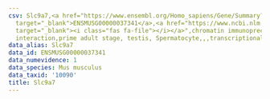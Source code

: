 ```yaml
---
csv: Slc9a7,<a href="https://www.ensembl.org/Homo_sapiens/Gene/Summary?db=core;g=ENSMUSG00000037341"
  target="_blank">ENSMUSG00000037341</a>,<a href="https://www.ncbi.nlm.nih.gov/pubmed/25450459"
  target="_blank"><i class="fas fa-file"></i></a>",chromatin immunoprecipitation assay,direct
  interaction,prime adult stage, testis, Spermatocyte,,,transcriptional regulation,
data_alias: Slc9a7
data_id: ENSMUSG00000037341
data_numevidence: 1
data_species: Mus musculus
data_taxid: '10090'
title: Slc9a7
---
```

